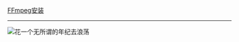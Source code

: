 [FFmpeg安装](https://github.com/alihanniba/master/blob/master/FFmpeg/ffmpeg.md) 


-------------

![花一个无所谓的年纪去浪荡](https://github.com/alihanniba/master/blob/master/images/fuck.jpg  "花一个无所谓的年纪去浪荡")